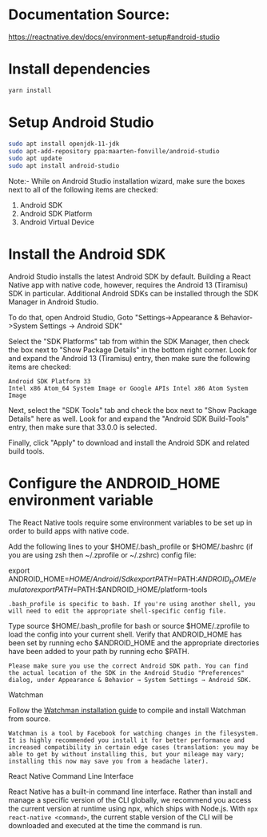 # Documentation Source:
https://reactnative.dev/docs/environment-setup#android-studio

# Install dependencies
```bash
yarn install
```

# Setup Android Studio
```bash
sudo apt install openjdk-11-jdk
sudo apt-add-repository ppa:maarten-fonville/android-studio
sudo apt update
sudo apt install android-studio
```
Note:- While on Android Studio installation wizard, make sure the boxes next to all of the following items are checked:
1. Android SDK
2. Android SDK Platform
3. Android Virtual Device


# Install the Android SDK
Android Studio installs the latest Android SDK by default. Building a React Native app with native code, however, requires the Android 13 (Tiramisu) SDK in particular. Additional Android SDKs can be installed through the SDK Manager in Android Studio.

To do that, open Android Studio, Goto "Settings->Appearance & Behavior->System Settings -> Android SDK"

Select the "SDK Platforms" tab from within the SDK Manager, then check the box next to "Show Package Details" in the bottom right corner. Look for and expand the Android 13 (Tiramisu) entry, then make sure the following items are checked:

    Android SDK Platform 33
    Intel x86 Atom_64 System Image or Google APIs Intel x86 Atom System Image

Next, select the "SDK Tools" tab and check the box next to "Show Package Details" here as well. Look for and expand the "Android SDK Build-Tools" entry, then make sure that 33.0.0 is selected.

Finally, click "Apply" to download and install the Android SDK and related build tools.

# Configure the ANDROID_HOME environment variable

The React Native tools require some environment variables to be set up in order to build apps with native code.

Add the following lines to your $HOME/.bash_profile or $HOME/.bashrc (if you are using zsh then ~/.zprofile or ~/.zshrc) config file:

export ANDROID_HOME=$HOME/Android/Sdk
export PATH=$PATH:$ANDROID_HOME/emulator
export PATH=$PATH:$ANDROID_HOME/platform-tools

    .bash_profile is specific to bash. If you're using another shell, you will need to edit the appropriate shell-specific config file.

Type source $HOME/.bash_profile for bash or source $HOME/.zprofile to load the config into your current shell. Verify that ANDROID_HOME has been set by running echo $ANDROID_HOME and the appropriate directories have been added to your path by running echo $PATH.

    Please make sure you use the correct Android SDK path. You can find the actual location of the SDK in the Android Studio "Preferences" dialog, under Appearance & Behavior → System Settings → Android SDK.

Watchman

Follow the [Watchman installation guide](https://facebook.github.io/watchman/docs/install.html) to compile and install Watchman from source.

    Watchman is a tool by Facebook for watching changes in the filesystem. It is highly recommended you install it for better performance and increased compatibility in certain edge cases (translation: you may be able to get by without installing this, but your mileage may vary; installing this now may save you from a headache later).

React Native Command Line Interface

React Native has a built-in command line interface. Rather than install and manage a specific version of the CLI globally, we recommend you access the current version at runtime using npx, which ships with Node.js. With `npx react-native <command>`, the current stable version of the CLI will be downloaded and executed at the time the command is run.
